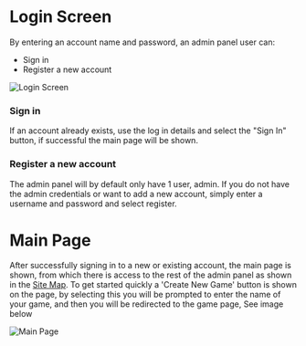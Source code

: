 # Login Screen
By entering an account name and password, an admin panel user can:
* Sign in
* Register a new account

![Login Screen](../../images/features/admin/Login.png)

### Sign in
If an account already exists, use the log in details and select the "Sign In" button, if successful the main page will be shown.

### Register a new account
The admin panel will by default only have 1 user, admin. If you do not have the admin credentials or want to add a new account, simply enter a username and password and select register. 

# Main Page
After successfully signing in to a new or existing account, the main page is shown, from which there is access to the rest of the admin panel as shown in the <a href="SiteMap.md">Site Map</a>. To get started quickly a 'Create New Game' button is shown on the page, by selecting this you will be prompted to enter the name of your game, and then you will be redirected to the game page, See image below

![Main Page](../../images/features/admin/Home.png)